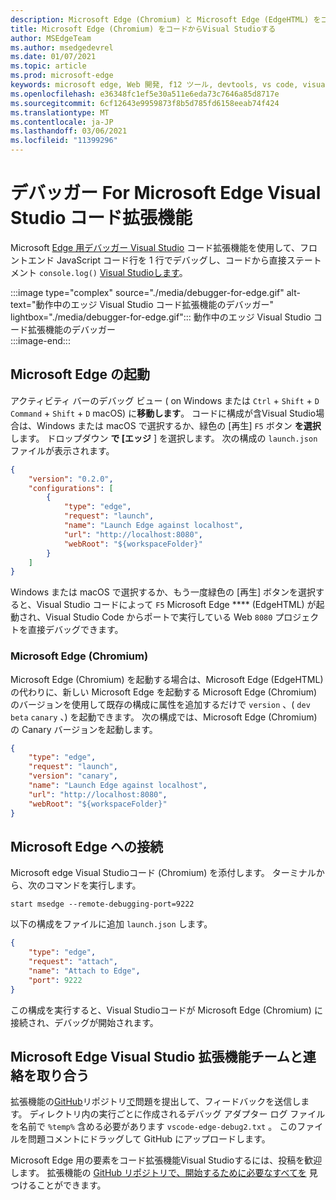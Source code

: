 ```yaml
---
description: Microsoft Edge (Chromium) と Microsoft Edge (EdgeHTML) をコードコードからデバッグVisual Studioする方法
title: Microsoft Edge (Chromium) をコードからVisual Studioする
author: MSEdgeTeam
ms.author: msedgedevrel
ms.date: 01/07/2021
ms.topic: article
ms.prod: microsoft-edge
keywords: microsoft edge, Web 開発, f12 ツール, devtools, vs code, visual studio code, Debugger
ms.openlocfilehash: e36348fc1ef5e30a511e6eda73c7646a85d8717e
ms.sourcegitcommit: 6cf12643e9959873f8b5d785fd6158eeab74f424
ms.translationtype: MT
ms.contentlocale: ja-JP
ms.lasthandoff: 03/06/2021
ms.locfileid: "11399296"
---
```

# <a name="debugger-for-microsoft-edge-visual-studio-code-extension"></a>デバッガー For Microsoft Edge Visual Studio コード拡張機能  

Microsoft [Edge 用デバッガー Visual Studio][VisualstudioMarketplaceDebuggerMicrosoftEdge] コード拡張機能を使用して、フロントエンド JavaScript コード行を 1 行でデバッグし、コードから直接ステートメント `console.log()` [Visual Studioします][VisualstudioCode]。  

:::image type="complex" source="./media/debugger-for-edge.gif" alt-text="動作中のエッジ Visual Studio コード拡張機能のデバッガー" lightbox="./media/debugger-for-edge.gif":::
   動作中のエッジ Visual Studio コード拡張機能のデバッガー  
:::image-end:::

<!--![Debugger for Edge Visual Studio Code extension at work][ImageGifDebuggerEdge]  -->  

## <a name="launching-microsoft-edge"></a>Microsoft Edge の起動  

アクティビティ バーのデバッグ ビュー \( on Windows または `Ctrl` + `Shift` + `D` `Command` + `Shift` + `D` macOS\) に**移動します**。  コードに構成が含Visual Studio場合は、Windows または macOS で選択するか、緑色の [再生] `F5` ボタン **を選択** します。  ドロップダウン **で [エッジ** ] を選択します。  次の構成の `launch.json` ファイルが表示されます。  

```json
{
    "version": "0.2.0",
    "configurations": [
        {
            "type": "edge",
            "request": "launch",
            "name": "Launch Edge against localhost",
            "url": "http://localhost:8080",
            "webRoot": "${workspaceFolder}"
        }
    ]
}
```  

Windows または macOS で選択するか、もう一度緑色の [再生] ボタンを選択すると、Visual Studio コードによって `F5` Microsoft Edge **** \(EdgeHTML\) が起動され、Visual Studio Code からポートで実行している Web `8080` プロジェクトを直接デバッグできます。  

### <a name="microsoft-edge-chromium"></a>Microsoft Edge (Chromium)  

Microsoft Edge \(Chromium\) を起動する場合は、Microsoft Edge \(EdgeHTML\) の代わりに、新しい Microsoft Edge を起動する Microsoft Edge \(Chromium\) のバージョンを使用して既存の構成に属性を追加するだけで `version` 、\( `dev` `beta` `canary` 、\) を起動できます。  次の構成では、Microsoft Edge \(Chromium\) の Canary バージョンを起動します。  

```json
{
    "type": "edge",
    "request": "launch",
    "version": "canary",
    "name": "Launch Edge against localhost",
    "url": "http://localhost:8080",
    "webRoot": "${workspaceFolder}"
}
```  

## <a name="attaching-to-microsoft-edge"></a>Microsoft Edge への接続  

Microsoft edge Visual Studioコード \(Chromium\) を添付します。  ターミナルから、次のコマンドを実行します。  

```shell
start msedge --remote-debugging-port=9222
```  

以下の構成をファイルに追加 `launch.json` します。   

```json
{
    "type": "edge",
    "request": "attach",
    "name": "Attach to Edge",
    "port": 9222
}
```  

この構成を実行すると、Visual Studioコードが Microsoft Edge \(Chromium\) に接続され、デバッグが開始されます。  

## <a name="getting-in-touch-with-the-elements-for-microsoft-edge-visual-studio-code-extension-team"></a>Microsoft Edge Visual Studio 拡張機能チームと連絡を取り合う    

拡張機能の[GitHub][GithubMicrosoftVscodeEdgeDebug2]リポジトリ[で][GithubMicrosoftVscodeEdgeDebug2NewIssue]問題を提出して、フィードバックを送信します。  ディレクトリ内の実行ごとに作成されるデバッグ アダプター ログ ファイルを名前で `%temp%` 含める必要があります `vscode-edge-debug2.txt` 。  このファイルを問題コメントにドラッグして GitHub にアップロードします。  

Microsoft Edge 用の要素をコード拡張機能Visual Studioするには、投稿を歓迎します。  拡張機能の [GitHub リポジトリで、開始するために必要なすべてを][GithubMicrosoftVscodeEdgeDebug2] 見つけることができます。  


<!-- image links -->  

<!--[ImageGifDebuggerEdge]: ./media/debugger-for-edge.gif "Debugger for Edge Visual Studio Code extension in action"  -->  
[ImagePngDebuggerEdge]: ./media/debugger-for-edge.png "デバッガー for Edge Visual Studio コード拡張 in action"  

<!--links -->  

[VisualstudioCode]: https://code.visualstudio.com "Visual Studioコード"  
[VisualStudioCodeDocs]: https://code.visualstudio.com/Docs "ドキュメント |Visual Studioコード"   

[GithubMicrosoftVscodeEdgeDebug2]: https://github.com/Microsoft/vscode-edge-debug2 "microsoft/vscode-edge-debug2 |GitHub"  
[GithubMicrosoftVscodeEdgeDebug2NewIssue]: https://github.com/Microsoft/vscode-edge-debug2/issues/new "新しい問題 - microsoft/vscode-edge-debug2 |GitHub"  

[VisualstudioMarketplaceDebuggerMicrosoftEdge]: https://marketplace.visualstudio.com/items?itemName=msjsdiag.debugger-for-edge "Microsoft Edge アプリケーションのデバッガー|Visual Studio Marketplace"  
